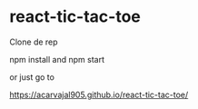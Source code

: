 # react-tic-tac-toe

Clone de rep

npm install and npm start

or just go to 

https://acarvajal905.github.io/react-tic-tac-toe/
